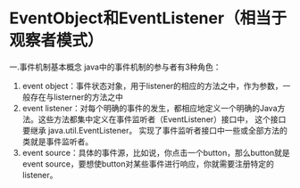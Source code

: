 # EventObject和EventListener（相当于观察者模式）
一.事件机制基本概念
  java中的事件机制的参与者有3种角色：
  1. event object：事件状态对象，用于listener的相应的方法之中，作为参数，一般存在与listerner的方法之中
  2. event listener：对每个明确的事件的发生，都相应地定义一个明确的Java方法。这些方法都集中定义在事件监听者（EventListener）接口中，
   这个接口要继承 java.util.EventListener。 实现了事件监听者接口中一些或全部方法的类就是事件监听者。
  3. event source：具体的事件源，比如说，你点击一个button，那么button就是event source，要想使button对某些事件进行响应，你就需要注册特定的listener。